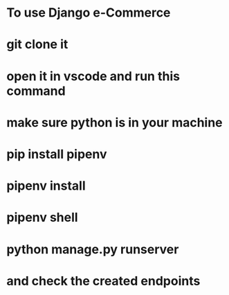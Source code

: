 # To use Django e-Commerce 
# git clone it
# open it in vscode and run this command
# make sure python is in your machine
# pip install pipenv
# pipenv install
# pipenv shell
# python manage.py runserver
# and check the created endpoints 